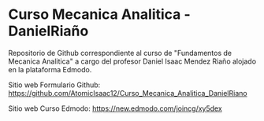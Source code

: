 # Curso Mecanica Analitica - DanielRiaño
Repositorio de Github correspondiente al curso de "Fundamentos de Mecanica Analitica" a cargo del profesor Daniel Isaac Mendez Riaño 
alojado en la plataforma Edmodo.

Sitio web Formulario Github: https://github.com/AtomicIsaac12/Curso_Mecanica_Analitica_DanielRiano

Sitio web Curso Edmodo: https://new.edmodo.com/joincg/xy5dex
